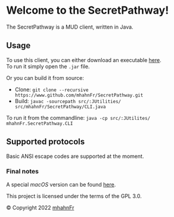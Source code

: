 # Welcome to the SecretPathway!
The SecretPathway is a MUD client, written in Java.

## Usage
To use this client, you can either download an executable [here](https://github.com/mhahnFr/SecretPathway/releases).  
To run it simply open the `.jar` file.

Or you can build it from source:
- Clone: `git clone --recursive https://www.github.com/mhahnFr/SecretPathway.git`
- Build: `javac -sourcepath src/:JUtilities/ src/mhahnFr/SecretPathway/CLI.java`

To run it from the commandline: `java -cp src/:JUtilites/ mhahnFr.SecretPathway.CLI`

## Supported protocols
Basic ANSI escape codes are supported at the moment.

### Final notes
A special *macOS* version can be found [here](https://www.github.com/mhahnFr/SecretPathway_macOS).

This project is licensed under the terms of the GPL 3.0.

© Copyright 2022 [mhahnFr](https://www.github.com/mhahnFr)
